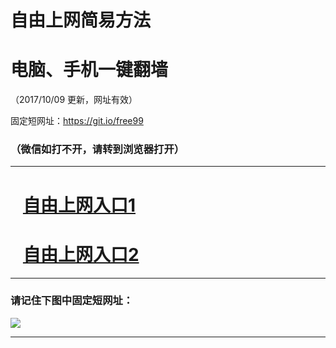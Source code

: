 ﻿# 自由上网简易方法

# 电脑、手机一键翻墙

（2017/10/09 更新，网址有效）

固定短网址：https://git.io/free99

### （微信如打不开，请转到浏览器打开）


***





# &nbsp;&nbsp; <a href="http://ft149318820.fwq-tz-1001.info/fwqtz01.html?t=10090017053 " target="_blank">自由上网入口1</a>
# &nbsp;&nbsp; <a href="http://ft94731672.fwq-tz-1002.info/fwqtz02.html?t=100900130738 " target="_blank">自由上网入口2</a>
***

### 请记住下图中固定短网址：

<img src="https://s3-us-west-2.amazonaws.com/fwq-1001/yjfq-20170905okok.png" /> 


***

